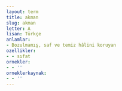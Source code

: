 ```yaml
---
layout: term
title: akman
slug: akman
letter: A
lisan: Türkçe
anlamlar:
- Bozulmamış, saf ve temiz hâlini koruyan
ozellikler:
- - sıfat
ornekler:
- - ''
orneklerkaynak:
- - ''
---
```

